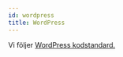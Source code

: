 ```yaml
---
id: wordpress
title: WordPress
---
```


Vi följer [WordPress kodstandard.](https://codex.wordpress.org/WordPress_Coding_Standards) 
